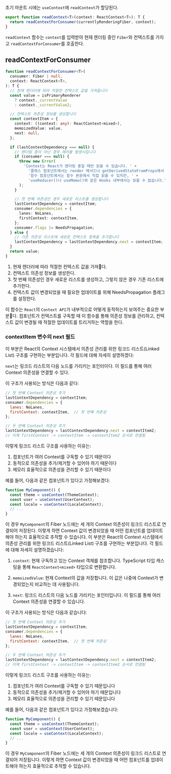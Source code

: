 초기 마운트 시에는 `useContext`에 `readContext`가 할당된다. 

```ts
export function readContext<T>(context: ReactContext<T>): T {
  return readContextForConsumer(currentlyRenderingFiber, context);
}
```

`readContext` 함수는 `context`를 입력받아 현재 렌더링 중인 `Fiber`와 컨텍스트를 가지고 `readContextForConsumer`를 호출한다.

## readContextForConsumer
```ts
function readContextForConsumer<T>(
  consumer: Fiber | null,
  context: ReactContext<T>,
): T {
  // 현재 렌더러에 따라 적절한 컨텍스트 값을 가져옵니다
  const value = isPrimaryRenderer
    ? context._currentValue
    : context._currentValue2;

  // 컨텍스트 의존성 정보를 생성합니다
  const contextItem = {
    context: ((context: any): ReactContext<mixed>),
    memoizedValue: value,
    next: null,
  };

  if (lastContextDependency === null) {
    // 렌더링 중이 아닌 경우 에러를 발생시킵니다
    if (consumer === null) {
      throw new Error(
        'Context는 React가 렌더링 중일 때만 읽을 수 있습니다. ' +
          '클래스 컴포넌트에서는 render 메서드나 getDerivedStateFromProps에서 읽을 수 있습니다. ' +
          '함수 컴포넌트에서는 함수 본문에서 직접 읽을 수 있지만, ' +
          'useReducer()나 useMemo()와 같은 Hooks 내부에서는 읽을 수 없습니다.',
      );
    }

    // 첫 번째 의존성인 경우 새로운 리스트를 생성합니다
    lastContextDependency = contextItem;
    consumer.dependencies = {
      lanes: NoLanes,
      firstContext: contextItem,
    };
    consumer.flags |= NeedsPropagation;
  } else {
    // 기존 의존성 리스트에 새로운 컨텍스트 항목을 추가합니다
    lastContextDependency = lastContextDependency.next = contextItem;
  }
  return value;
}
```

1. 현재 렌더러에 따라 적절한 컨텍스트 값을 가져다.
2. 컨텍스트 의존성 정보를 생성한다.
3. 첫 번째 의존성인 경우 새로운 리스트를 생성하고, 그렇지 않은 경우 기존 리스트에 추가한다.
4. 컨텍스트 값이 변경되었을 때 필요한 업데이트를 위해 NeedsPropagation 플래그를 설정한다.

이 함수는 `React`의 `Context API`가 내부적으로 어떻게 동작하는지 보여주는 중요한 부분다. 컴포넌트가 컨텍스트를 구독할 때 이 함수를 통해 의존성 정보를 관리하고, 컨텍스트 값이 변경될 때 적절한 업데이트를 트리거하는 역할을 한다.

### contextItem 변수의 next 필드
이 부분은 React의 Context 시스템에서 의존성 관리를 위한 링크드 리스트(Linked List) 구조를 구현하는 부분입니다. 각 필드에 대해 자세히 설명하겠다:

`next`는 링크드 리스트의 다음 노드를 가리키는 포인터이다. 이 필드를 통해 여러 Context 의존성을 연결할 수 있다.

이 구조가 사용되는 방식은 다음과 같다:

```javascript
// 첫 번째 Context 의존성 추가
lastContextDependency = contextItem;
consumer.dependencies = {
  lanes: NoLanes,
  firstContext: contextItem,  // 첫 번째 의존성
};

// 두 번째 Context 의존성 추가
lastContextDependency = lastContextDependency.next = contextItem2;
// 이제 firstContext -> contextItem -> contextItem2 순서로 연결됨
```

이렇게 링크드 리스트 구조를 사용하는 이유는:
1. 컴포넌트가 여러 Context를 구독할 수 있기 때문이다
2. 동적으로 의존성을 추가/제거할 수 있어야 하기 때문이다
3. 메모리 효율적으로 의존성을 관리할 수 있기 때문이다

예를 들어, 다음과 같은 컴포넌트가 있다고 가정해보겠다:
```jsx
function MyComponent() {
  const theme = useContext(ThemeContext);
  const user = useContext(UserContext);
  const locale = useContext(LocaleContext);
  // ...
}
```

이 경우 `MyComponent`의 Fiber 노드에는 세 개의 Context 의존성이 링크드 리스트로 연결되어 저장된다. 이렇게 하면 Context 값이 변경되었을 때 어떤 컴포넌트를 업데이트해야 하는지 효율적으로 추적할 수 있습니다.
이 부분은 React의 Context 시스템에서 의존성 관리를 위한 링크드 리스트(Linked List) 구조를 구현하는 부분입니다. 각 필드에 대해 자세히 설명하겠습니다:

1. `context`: 현재 구독하고 있는 Context 객체를 참조합니다. TypeScript 타입 캐스팅을 통해 `ReactContext<mixed>` 타입으로 변환합니다.

2. `memoizedValue`: 현재 Context의 값을 저장합니다. 이 값은 나중에 Context가 변경되었는지 비교하는 데 사용됩니다.

3. `next`: 링크드 리스트의 다음 노드를 가리키는 포인터입니다. 이 필드를 통해 여러 Context 의존성을 연결할 수 있습니다.

이 구조가 사용되는 방식은 다음과 같습니다:

```javascript
// 첫 번째 Context 의존성 추가
lastContextDependency = contextItem;
consumer.dependencies = {
  lanes: NoLanes,
  firstContext: contextItem,  // 첫 번째 의존성
};

// 두 번째 Context 의존성 추가
lastContextDependency = lastContextDependency.next = contextItem2;
// 이제 firstContext -> contextItem -> contextItem2 순서로 연결됨
```

이렇게 링크드 리스트 구조를 사용하는 이유는:
1. 컴포넌트가 여러 Context를 구독할 수 있기 때문입니다
2. 동적으로 의존성을 추가/제거할 수 있어야 하기 때문입니다
3. 메모리 효율적으로 의존성을 관리할 수 있기 때문입니다

예를 들어, 다음과 같은 컴포넌트가 있다고 가정해보겠습니다:
```jsx
function MyComponent() {
  const theme = useContext(ThemeContext);
  const user = useContext(UserContext);
  const locale = useContext(LocaleContext);
  // ...
}
```

이 경우 `MyComponent`의 Fiber 노드에는 세 개의 Context 의존성이 링크드 리스트로 연결되어 저장됩니다. 이렇게 하면 Context 값이 변경되었을 때 어떤 컴포넌트를 업데이트해야 하는지 효율적으로 추적할 수 있습니다.
